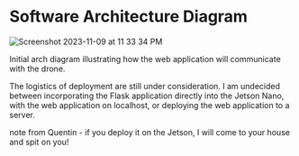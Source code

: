 # Software Architecture Diagram 

![Screenshot 2023-11-09 at 11 33 34 PM](https://github.com/ujalil101/Pizzair/assets/74789609/769460db-ffa9-448c-ab27-42542050d84c)

Initial arch diagram illustrating how the web application will communicate with the drone. 

The logistics of deployment are still under consideration. I am undecided between incorporating the Flask application directly into the Jetson Nano, with the web application on localhost, or deploying the web application to a server.

note from Quentin - if you deploy it on the Jetson, I will come to your house and spit on you!